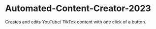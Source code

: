 # Automated-Content-Creator-2023
Creates and edits YouTube/ TikTok content with one click of a button.
